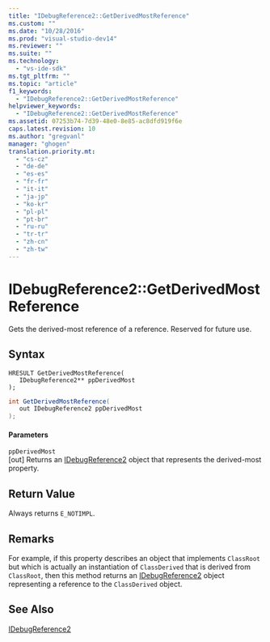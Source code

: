 ```yaml
---
title: "IDebugReference2::GetDerivedMostReference"
ms.custom: ""
ms.date: "10/28/2016"
ms.prod: "visual-studio-dev14"
ms.reviewer: ""
ms.suite: ""
ms.technology: 
  - "vs-ide-sdk"
ms.tgt_pltfrm: ""
ms.topic: "article"
f1_keywords: 
  - "IDebugReference2::GetDerivedMostReference"
helpviewer_keywords: 
  - "IDebugReference2::GetDerivedMostReference"
ms.assetid: 07253b74-7d39-48e0-8e85-ac8dfd919f6e
caps.latest.revision: 10
ms.author: "gregvanl"
manager: "ghogen"
translation.priority.mt: 
  - "cs-cz"
  - "de-de"
  - "es-es"
  - "fr-fr"
  - "it-it"
  - "ja-jp"
  - "ko-kr"
  - "pl-pl"
  - "pt-br"
  - "ru-ru"
  - "tr-tr"
  - "zh-cn"
  - "zh-tw"
---
```

# IDebugReference2::GetDerivedMostReference
Gets the derived-most reference of a reference. Reserved for future use.  
  
## Syntax  
  
```cpp#  
HRESULT GetDerivedMostReference(   
   IDebugReference2** ppDerivedMost  
);  
```  
  
```c#  
int GetDerivedMostReference(   
   out IDebugReference2 ppDerivedMost  
);  
```  
  
#### Parameters  
 `ppDerivedMost`  
 [out] Returns an [IDebugReference2](../../../extensibility/debugger/reference/idebugreference2.md) object that represents the derived-most property.  
  
## Return Value  
 Always returns `E_NOTIMPL`.  
  
## Remarks  
 For example, if this property describes an object that implements `ClassRoot` but which is actually an instantiation of `ClassDerived` that is derived from `ClassRoot`, then this method returns an [IDebugReference2](../../../extensibility/debugger/reference/idebugreference2.md) object representing a reference to the `ClassDerived` object.  
  
## See Also  
 [IDebugReference2](../../../extensibility/debugger/reference/idebugreference2.md)